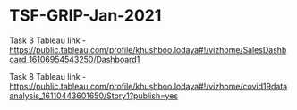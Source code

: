 # TSF-GRIP-Jan-2021

Task 3 Tableau link - https://public.tableau.com/profile/khushboo.lodaya#!/vizhome/SalesDashboard_16106954543250/Dashboard1

Task 8 Tableau link - https://public.tableau.com/profile/khushboo.lodaya#!/vizhome/covid19dataanalysis_16110443601650/Story1?publish=yes
